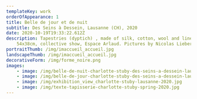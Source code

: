 ```yaml
---
templateKey: work
orderOfAppearance: 1
title: Belle de jour et de nuit
subtitle: Des Seins à Dessein, Lausanne (CH), 2020
date: 2020-10-19T19:33:22.612Z
description: Tapestries (dyptich) , made of silk, cotton, wool and linen
    54x38cm, collective show, Espace Arlaud. Pictures by Nicolas Lieber
portraitThumb: /img/imaccueil_accueil.jpg
landscapeThumb: /img/imaccueil_accueil.jpg
decorativeForm: /img/forme_noire.png
images:
    - image: /img/belle-de-nuit-charlotte-stuby-des-seins-a-dessein-lausanne-2020_copie.jpg
    - image: /img/belle-de-jour-charlotte-stuby-des-seins-a-dessein-lausanne-2020.jpg
    - image: /img/exhibition_view_charlotte-stuby-lausanne-2020.jpg
    - image: /img/texte-tapisserie-charlotte-stuby-spring-2020.jpg
---
```

